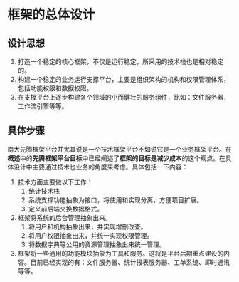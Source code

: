 # 框架的总体设计

## 设计思想

1. 打造一个稳定的核心框架，不仅是运行稳定，所采用的技术栈也是相对稳定的。
2. 构建一个稳定的业务运行支撑平台，主要是组织架构的机构和权限管理体系，包括功能权限和数据权限。
3. 在支撑平台上逐步构建各个领域的小而健壮的服务组件，比如：文件服务器，工作流引擎等等。

## 具体步骤

南大先腾框架平台并尤其说是一个技术框架平台不如说它是一个业务框架平台。在**概述**中的**先腾框架平台目标**中已经阐述了**框架的目标是减少成本**的这个观点。在具体设计中主要通过技术也业务的角度来考虑。具体包括一下内容：

1. 技术方面主要做以下工作：
   1. 统计技术栈
   2. 系统支撑功能抽象为接口，将使用和实现分离，方便项目扩展。
   3. 定义前后端交换数据格式。
2. 框架将系统的后台管理抽象出来。
   1. 将用户和机构抽象出来，并实现增删改查。
   2. 将用户权限抽象出来，并统一实现权限管理。
   3. 将数据字典等公用的资源管理抽象出来统一管理。
3. 框架将一些通用的功能模块抽象为工具和服务。这将是平台后期重点建设的内容。目前已经实现的有：文件服务器、统计报表服务器、工单系统、即时通讯等等。



